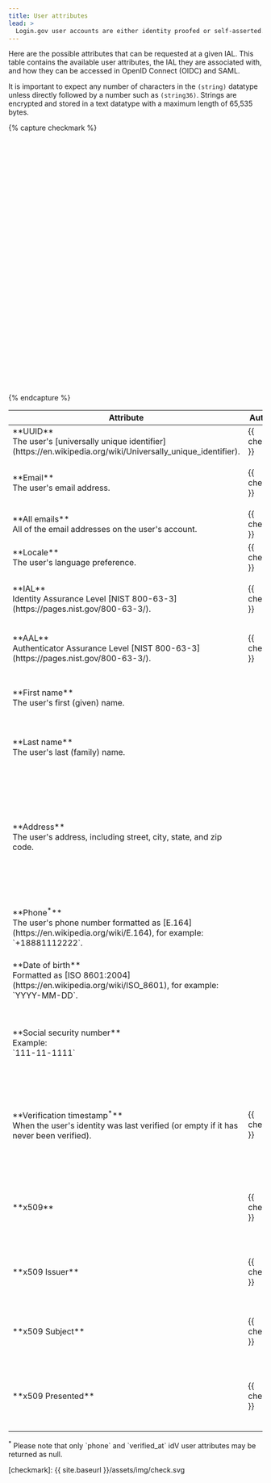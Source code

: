 ```yaml
---
title: User attributes
lead: >
  Login.gov user accounts are either identity proofed or self-asserted.
---
```


Here are the possible attributes that can be requested at a given IAL. This table contains the available user attributes, the IAL they are associated with, and how they can be accessed in OpenID Connect (OIDC) and SAML.

It is important to expect any number of characters in the `(string)` datatype unless directly followed by a number such as `(string36)`. Strings are encrypted and stored in a text datatype with a maximum length of 65,535 bytes.

<!-- the checkmark is semantic, so needs slightly different tags than the generic icon -->
{% capture checkmark %}
<div class="text-primary">
  <svg role="img" class="usa-icon usa-icon--size-3" xmlns="http://www.w3.org/2000/svg" viewBox="0 0 24 24"  aria-label="Checkmark">
     <use xlink:href="{{site.baseurl}}/assets/img/sprite.svg#check"></use>
  </svg>
</div>
{% endcapture %}

<table>
  <thead>
    <th>Attribute</th>
    <th>Auth Only</th>
    <th>ID Proofed</th>
    <th>OpenID Connect</th>
    <th>SAML</th>
  </thead>
  <tbody>
    <tr>
<td markdown="1">
**UUID**<br /> The user's [universally unique identifier](https://en.wikipedia.org/wiki/Universally_unique_identifier).
</td>
<td>
{{ checkmark }}
</td>
<td>
{{ checkmark }}
</td>
<td markdown="1">
`sub` (string36)
</td>
<td markdown="1">
`uuid` (string36)
</td>
    </tr>
    <tr>
<td markdown="1">
**Email**<br />The user's email address.
</td>
<td>
{{ checkmark }}
</td>
<td>
{{ checkmark }}
</td>
<td markdown="1">
`email` (string)

Requires the `email` scope.
</td>
<td markdown="1">
`email` (string)
</td>
    </tr>
    <tr>
<td markdown="1">
**All emails**<br />All of the email addresses on the user's account.
</td>
<td>
{{ checkmark }}
</td>
<td>
{{ checkmark }}
</td>
<td markdown="1">
`all_emails` (array of strings)
</td>
<td markdown="1">
`all_emails` (array of strings)
</td>
    </tr>
    <tr>
<td markdown="1">
**Locale**<br />The user's language preference.
</td>
<td>
{{ checkmark }}
</td>
<td>
{{ checkmark }}
</td>
<td markdown="1">
`locale` (string, ISO 639-1 language code)
</td>
<td markdown="1">
`locale` (string, ISO 639-1 language code)
</td>
    </tr>
    <tr>
<td markdown="1">
**IAL**<br />Identity Assurance Level [NIST 800-63-3](https://pages.nist.gov/800-63-3/).
</td>
<td>
{{ checkmark }}
</td>
<td>
{{ checkmark }}
</td>
<td markdown="1">
`ial` (url, urn)

See [OpenID Connect IAL values](/oidc/authorization/#service_level)
</td>
<td markdown="1">
`ial` (url, urn)

See [SAML IAL values](/saml/authentication/#service_level)
</td>
    </tr>
    <tr>
<td markdown="1">
**AAL**<br />Authenticator Assurance Level [NIST 800-63-3](https://pages.nist.gov/800-63-3/).
</td>
<td>
{{ checkmark }}
</td>
<td>
{{ checkmark }}
</td>
<td markdown="1">
`aal` (url, urn)

See [OpenID Connect AAL values](/oidc/authorization/#aal_values)
</td>
<td markdown="1">
`aal` (url, urn)

See [SAML AAL values](/saml/authentication/#aal_values)
</td>
    </tr>
    <tr>
<td markdown="1">
**First name**<br />The user's first (given) name.
</td>
<td></td>
<td>
{{ checkmark }}
</td>
<td markdown="1">
`given_name` (string)

Requires `profile` or `profile:name` scopes.
</td>
<td markdown="1">
`first_name` (string)
</td>
    </tr>
    <tr>
<td markdown="1">
**Last name**<br />The user's last (family) name.
</td>
<td></td>
<td>
{{ checkmark }}
</td>
<td markdown="1">
`family_name` (string)

Requires `profile` or `profile:name` scopes.
</td>
<td markdown="1">
`last_name` (string)
</td>
    </tr>
    <tr>
<td markdown="1">
**Address**<br />The user's address, including street, city, state, and zip code.
</td>
<td></td>
<td>
{{ checkmark }}
</td>
<td markdown="1" class="text-no-wrap">
`address` (object)

The [address claim](https://openid.net/specs/openid-connect-core-1_0.html#AddressClaim), containing: <br />
`street_address` (string) <br />
`locality` (city, string) <br />
`region` (state, string) <br />
`postal_code` (zip code, string5)
<br /><br />
Requires the `address` scope.
</td>
<td markdown="1">
`address1` (string) <br />
`address2` (string) <br />
`city` (string) <br />
`state` (string) <br />
`zipcode` (string5)
</td>
    </tr>
    <tr>
<td markdown="1">
  **Phone<sup>*</sup>**<br />The user's phone number formatted as [E.164](https://en.wikipedia.org/wiki/E.164), for example: `+18881112222`.
</td>
<td></td>
<td>
{{ checkmark }}
</td>
<td markdown="1">
`phone` (string, null)

Requires the `phone` scope.
</td>
<td markdown="1">
`phone` (string, null)
</td>
    </tr>
    <tr>
<td markdown="1">
**Date of birth**<br />Formatted as [ISO 8601:2004](https://en.wikipedia.org/wiki/ISO_8601), for example: `YYYY-MM-DD`.
</td>
<td></td>
<td>
{{ checkmark }}
</td>
<td markdown="1">
`birthdate` (string10)

Requires `profile` or `profile:birthdate` scopes.
</td>
<td markdown="1">
`dob` (string10)
</td>
    </tr>
    <tr>
<td markdown="1">
**Social security number**<br />
Example:<br />`111-11-1111`
</td>
<td></td>
<td>
{{ checkmark }}
</td>
<td markdown="1">
`social_security_number` (string11)

Requires the `social_security_number` scope.
</td>
<td markdown="1">
`ssn` (string11)
</td>
    </tr>
    <tr>
<td markdown="1">
  **Verification timestamp<sup>*</sup>** <br />
When the user's identity was last verified (or empty if it has never been verified).
</td>
<td>
{{ checkmark }}
</td>
<td>
{{ checkmark }}
</td>
<td markdown="1">
`verified_at` (number, null)

Seconds since the Unix Epoc

Requires the `profile:verified_at` scope.
</td>
<td markdown="1">
`verified_at` (string, ISO8601 format)
</td>
    </tr>
    <tr>
<td markdown="1">
**x509** <br />
</td>
<td>
{{ checkmark }}
</td>
<td>
{{ checkmark }}
</td>
<td markdown="1">
`x509_issuer` (string)
`x509_presented` (string)
`x509_subject` (string)

Requires the `x509` scope.
</td>
<td markdown="1">
n/a
</td>
    </tr>
    <tr>
<td markdown="1">
**x509 Issuer** <br />
</td>
<td>
{{ checkmark }}
</td>
<td>
{{ checkmark }}
</td>
<td markdown="1">
`x509_issuer` (string)

Requires the `x509:issuer` or `x509` scope.
</td>
<td markdown="1">
`x509_issuer` (string)
</td>
    </tr>
    <tr>
<td markdown="1">
**x509 Subject** <br />
</td>
<td>
{{ checkmark }}
</td>
<td>
{{ checkmark }}
</td>
<td markdown="1">
`x509_subject` (string)

Requires the `x509:subject` or `x509` scope.
</td>
<td markdown="1">
`x509_subject` (string)
</td>
    </tr>
    <tr>
<td markdown="1">
**x509 Presented** <br />
</td>
<td>
{{ checkmark }}
</td>
<td>
{{ checkmark }}
</td>
<td markdown="1">
`x509_presented` (boolean)

Requires the `x509:presented` or `x509` scope.
</td>
<td markdown="1">
`x509_presented` (string)
</td>
    </tr>
  </tbody>
</table>
<sup>*</sup> Please note that only `phone` and `verified_at` idV user attributes may be returned as null.

[checkmark]: {{ site.baseurl }}/assets/img/check.svg
